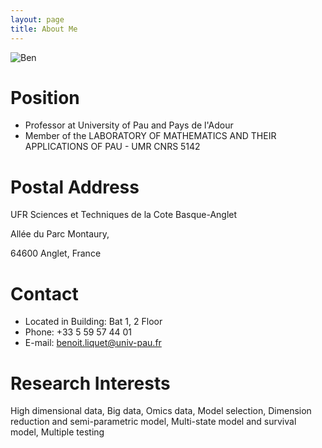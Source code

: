 ```yaml
---
layout: page
title: About Me
---
```


<img src="https://benoit-liquet.github.io/Resume/benoit.png" alt="Ben">


# Position
- Professor at University of Pau and Pays de l'Adour
- Member of the LABORATORY OF MATHEMATICS AND THEIR APPLICATIONS OF PAU - UMR CNRS 5142 

# Postal Address
UFR Sciences et Techniques de la Cote Basque-Anglet

Allée du Parc Montaury,

64600 Anglet, France

# Contact 

- Located in Building: Bat 1, 2 Floor
- Phone: +33 5 59 57 44 01
- E-mail: benoit.liquet@univ-pau.fr

# Research Interests
High dimensional data, Big data, Omics data, Model selection, Dimension reduction and semi-parametric model, Multi-state model and survival model, Multiple testing
